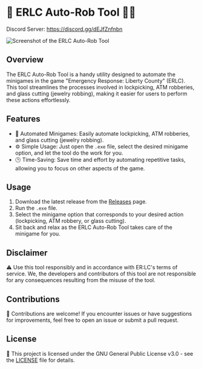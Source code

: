 # 🤖 ERLC Auto-Rob Tool 🕵️‍♂️

Discord Server: https://discord.gg/dEJfZnfnbn

![Screenshot of the ERLC Auto-Rob Tool](https://i.imgur.com/FThoUFR.png)

## Overview

The ERLC Auto-Rob Tool is a handy utility designed to automate the minigames in the game "Emergency Response: Liberty County" (ERLC). This tool streamlines the processes involved in lockpicking, ATM robberies, and glass cutting (jewelry robbing), making it easier for users to perform these actions effortlessly.

## Features

- 🚀 Automated Minigames: Easily automate lockpicking, ATM robberies, and glass cutting (jewelry robbing).
- ⚙️ Simple Usage: Just open the `.exe` file, select the desired minigame option, and let the tool do the work for you.
- 🕒 Time-Saving: Save time and effort by automating repetitive tasks, allowing you to focus on other aspects of the game.

## Usage

1. Download the latest release from the [Releases](https://github.com/IceMinisterq/ERLC-Auto-Rob-Tool/releases) page.
2. Run the ``.exe`` file.
3. Select the minigame option that corresponds to your desired action (lockpicking, ATM robbery, or glass cutting).
4. Sit back and relax as the ERLC Auto-Rob Tool takes care of the minigame for you.

## Disclaimer

⚠️ Use this tool responsibly and in accordance with ER:LC's terms of service. We, the developers and contributors of this tool are not responsible for any consequences resulting from the misuse of the tool.

## Contributions

🤝 Contributions are welcome! If you encounter issues or have suggestions for improvements, feel free to open an issue or submit a pull request.

## License

📄 This project is licensed under the GNU General Public License v3.0 - see the [LICENSE](https://github.com/IceMinisterq/ERLC-Auto-Rob-Tool/blob/main/LICENSE) file for details.
